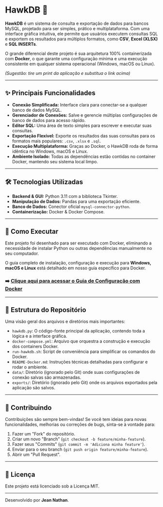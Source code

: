 # HawkDB 🦅

**HawkDB** é um sistema de consulta e exportação de dados para bancos MySQL, projetado para ser simples, prático e multiplataforma. Com uma interface gráfica intuitiva, ele permite que usuários executem consultas SQL e exportem os resultados para múltiplos formatos, como **CSV**, **Excel (XLSX)** e **SQL INSERTs**.

O grande diferencial deste projeto é sua arquitetura 100% containerizada com **Docker**, o que garante uma configuração mínima e uma execução consistente em qualquer sistema operacional (Windows, macOS ou Linux).

*(Sugestão: tire um print da aplicação e substitua o link acima)*

-----

## ✨ Principais Funcionalidades

  - **Conexão Simplificada:** Interface clara para conectar-se a qualquer banco de dados MySQL.
  - **Gerenciador de Conexões:** Salve e gerencie múltiplas configurações de banco de dados para acesso rápido.
  - **Editor SQL:** Uma área de texto simples para escrever e executar suas consultas.
  - **Exportação Flexível:** Exporte os resultados das suas consultas para os formatos mais populares: `.csv`, `.xlsx` e `.sql`.
  - **Execução Multiplataforma:** Graças ao Docker, o HawkDB roda de forma idêntica no Windows, macOS e Linux.
  - **Ambiente Isolado:** Todas as dependências estão contidas no container Docker, mantendo seu sistema local limpo.

-----

## 🛠️ Tecnologias Utilizadas

  - **Backend & GUI:** Python 3.11 com a biblioteca Tkinter.
  - **Manipulação de Dados:** Pandas para uma exportação eficiente.
  - **Banco de Dados:** Conector oficial `mysql-connector-python`.
  - **Containerização:** Docker & Docker Compose.

-----

## 🚀 Como Executar

Este projeto foi desenhado para ser executado com Docker, eliminando a necessidade de instalar Python ou outras dependências manualmente no seu computador.

O guia completo de instalação, configuração e execução para **Windows, macOS e Linux** está detalhado em nosso guia específico para Docker.

### ➡️ **[Clique aqui para acessar o Guia de Configuração com Docker](./README-Docker.md)**

-----

## 📂 Estrutura do Repositório

Uma visão geral dos arquivos e diretórios mais importantes:

  - `hawkdb.py`: O código-fonte principal da aplicação, contendo toda a lógica e a interface gráfica.
  - `docker-compose.yml`: Arquivo que orquestra a construção e execução dos containers Docker.
  - `run-hawkdb.sh`: Script de conveniência para simplificar os comandos do Docker.
  - `README-Docker.md`: Instruções técnicas detalhadas para configurar e rodar o ambiente.
  - `data/`: Diretório (ignorado pelo Git) onde suas configurações de conexão salvas são armazenadas.
  - `exports/`: Diretório (ignorado pelo Git) onde os arquivos exportados pela aplicação são salvos.

-----

## 🤝 Contribuindo

Contribuições são sempre bem-vindas\! Se você tem ideias para novas funcionalidades, melhorias ou correções de bugs, sinta-se à vontade para:

1.  Fazer um "Fork" do repositório.
2.  Criar um novo "Branch" (`git checkout -b feature/minha-feature`).
3.  Fazer seus "Commits" (`git commit -m 'Adiciona minha feature'`).
4.  Enviar para o seu branch (`git push origin feature/minha-feature`).
5.  Abrir um "Pull Request".

-----

## 📄 Licença

Este projeto está licenciado sob a Licença MIT.

-----

Desenvolvido por **Jean Nathan**.
